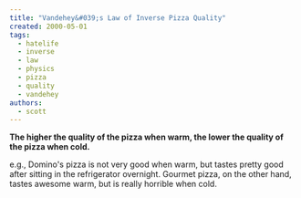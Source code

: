 ```yaml
---
title: "Vandehey&#039;s Law of Inverse Pizza Quality"
created: 2000-05-01
tags: 
  - hatelife
  - inverse
  - law
  - physics
  - pizza
  - quality
  - vandehey
authors: 
  - scott
---
```


**The higher the quality of the pizza when warm, the lower the quality of the pizza when cold.**

e.g., Domino's pizza is not very good when warm, but tastes pretty good after sitting in the refrigerator overnight. Gourmet pizza, on the other hand, tastes awesome warm, but is really horrible when cold.
